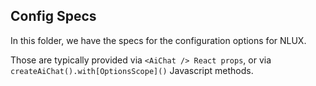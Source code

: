 ## Config Specs

In this folder, we have the specs for the configuration options for NLUX.

Those are typically provided via `<AiChat /> React props`, or via `createAiChat().with[OptionsScope]()` Javascript
methods.
